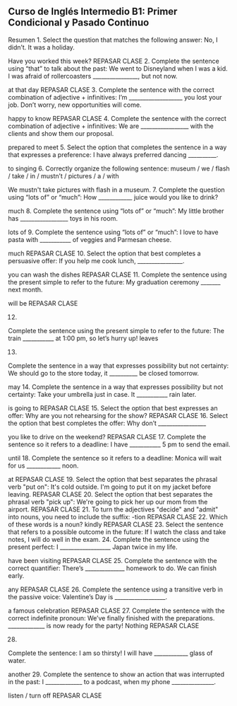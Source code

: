 ## Curso de Inglés Intermedio B1: Primer Condicional y Pasado Continuo

Resumen
1.
Select the question that matches the following answer: No, I didn’t. It was a holiday.

Have you worked this week?
REPASAR CLASE
2.
Complete the sentence using “that” to talk about the past: We went to Disneyland when I was a kid. I was afraid of rollercoasters ________________, but not now.

at that day
REPASAR CLASE
3.
Complete the sentence with the correct combination of adjective + infinitives: I’m ___________________ you lost your job. Don’t worry, new opportunities will come.

happy to know
REPASAR CLASE
4.
Complete the sentence with the correct combination of adjective + infinitives: We are _________________ with the clients and show them our proposal.

prepared to meet
5.
Select the option that completes the sentence in a way that expresses a preference: I have always preferred dancing __________.

to singing
6.
Correctly organize the following sentence: museum / we / flash / take / in / mustn’t / pictures / a / with

We mustn't take pictures with flash in a museum.
7.
Complete the question using “lots of” or “much”: How ____________ juice would you like to drink?

much
8.
Complete the sentence using “lots of” or “much”: My little brother has _________________ toys in his room.

lots of
9.
Complete the sentence using “lots of” or “much”: I love to have pasta with ___________ of veggies and Parmesan cheese.

much
REPASAR CLASE
10.
Select the option that best completes a persuasive offer: If you help me cook lunch, ________________.

you can wash the dishes
REPASAR CLASE
11.
Complete the sentence using the present simple to refer to the future: My graduation ceremony _______ next month.

will be
REPASAR CLASE


12.
Complete the sentence using the present simple to refer to the future: The train ___________ at 1:00 pm, so let’s hurry up!
leaves


13.
Complete the sentence in a way that expresses possibility but not certainty: We should go to the store today, it __________ be closed tomorrow.

may
14.
Complete the sentence in a way that expresses possibility but not certainty: Take your umbrella just in case. It ___________ rain later.

is going to
REPASAR CLASE
15.
Select the option that best expresses an offer:
Why are you not rehearsing for the show?
REPASAR CLASE
16.
Select the option that best completes the offer: Why don’t _________________

you like to drive on the weekend?
REPASAR CLASE
17.
Complete the sentence so it refers to a deadline: I have ___________ 5 pm to send the email.

until
18.
Complete the sentence so it refers to a deadline: Monica will wait for us ____________ noon.

at
REPASAR CLASE
19.
Select the option that best separates the phrasal verb "put on":
It's cold outside. I'm going to put it on my jacket before leaving.
REPASAR CLASE
20.
Select the option that best separates the phrasal verb "pick up":
We're going to pick her up our mom from the airport.
REPASAR CLASE
21.
To turn the adjectives "decide" and "admit" into nouns, you need to include the suffix:
-tion
REPASAR CLASE
22.
Which of these words is a noun?
kindly
REPASAR CLASE
23.
Select the sentence that refers to a possible outcome in the future:
If I watch the class and take notes, I will do well in the exam.
24.
Complete the sentence using the present perfect: I __________________ Japan twice in my life.

have been visiting
REPASAR CLASE
25.
Complete the sentence with the correct quantifier: There’s ______________ homework to do. We can finish early.

any
REPASAR CLASE
26.
Complete the sentence using a transitive verb in the passive voice: Valentine’s Day is __________________.

a famous celebration
REPASAR CLASE
27.
Complete the sentence with the correct indefinite pronoun: We’ve finally finished with the preparations. _____________ is now ready for the party!
Nothing
REPASAR CLASE

28.
Complete the sentence: I am so thirsty! I will have ____________ glass of water.

another
29.
Complete the sentence to show an action that was interrupted in the past: I _____________ to a podcast, when my phone _______________.

listen / turn off
REPASAR CLASE